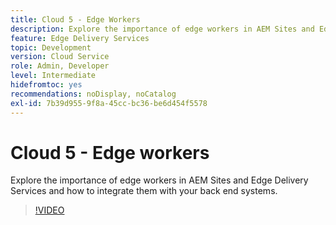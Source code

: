 ```yaml
---
title: Cloud 5 - Edge Workers
description: Explore the importance of edge workers in AEM Sites and Edge Delivery Services and how to integrate them with your back end systems.
feature: Edge Delivery Services
topic: Development
version: Cloud Service
role: Admin, Developer
level: Intermediate
hidefromtoc: yes
recommendations: noDisplay, noCatalog
exl-id: 7b39d955-9f8a-45cc-bc36-be6d454f5578
---
```

# Cloud 5 - Edge workers

Explore the importance of edge workers in AEM Sites and Edge Delivery Services and how to integrate them with your back end systems.

>[!VIDEO](https://video.tv.adobe.com/v/3427589?learn=on)
